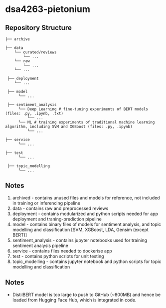 <h1>dsa4263-pietonium</h1>

<h2>Repository Structure</h2>

```
├── archive

├── data
    └── curated/reviews
        └── ...
    └── raw
        └── ...
    └── ...
    
 ├── deployment
    └── ...
    
 ├── model
      └── ...
 
 ├── sentiment_analysis
      └── Deep Learning # fine-tuning experiments of BERT models (files: .py, .ipynb, .txt)
          └── ...
      └── ML # training experiments of traditional machine learning algorithm, including SVM and XGBoost (files: .py, .ipynb)
          └── ...
          
├── service
      └── ...
     
├── test
      └── ...
      
 ├── topic_modelling 
      └── ...   
```
<h2>Notes</h2>

1. archived - contains unused files and models for reference, not included in training or inferencing pipeline
2. data - contains raw and preprocessed reviews
3. deployment - contains modularized and python scripts needed for app deployment and traning-prediction pipeline
4. model - contains binary files of models for sentiment analysis, and topic modelling and classification [SVM, XGBoost, LDA, Gensim (except BERT)]
5. sentiment_analysis - contains jupyter notebooks used for training sentiment analysis pipeline
6. service - contains files needed to dockerise app
7. test - contains python scripts for unit testing
8. topic_modelling - contains jupyter notebook and python scripts for topic modelling and classification

<h2>Notes</h2>
  
  - DistilBERT model is too large to push to GitHub (~800MB) and hence be loaded from Hugging Face Hub, which is integrated in code.
